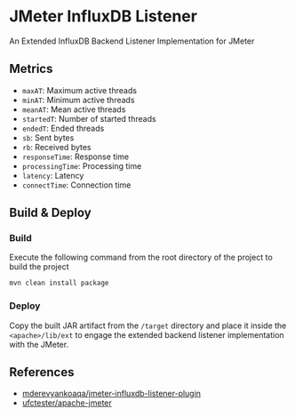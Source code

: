 # JMeter InfluxDB Listener

An Extended InfluxDB Backend Listener Implementation for JMeter

## Metrics

- `maxAT`: Maximum active threads
- `minAT`: Minimum active threads
- `meanAT`: Mean active threads
- `startedT`: Number of started threads
- `endedT`: Ended threads
- `sb`: Sent bytes
- `rb`: Received bytes
- `responseTime`: Response time
- `processingTime`: Processing time
- `latency`: Latency
- `connectTime`: Connection time

## Build & Deploy

### Build

Execute the following command from the root directory of the project to build the project

```sh
mvn clean install package
```

### Deploy

Copy the built JAR artifact from the `/target` directory and place it inside the `<apache>/lib/ext` to engage the extended backend listener implementation with the JMeter.

## References

- [mderevyankoaqa/jmeter-influxdb-listener-plugin](https://github.com/mderevyankoaqa/jmeter-influxdb-listener-plugin)
- [ufctester/apache-jmeter](https://github.com/ufctester/apache-jmeter)
